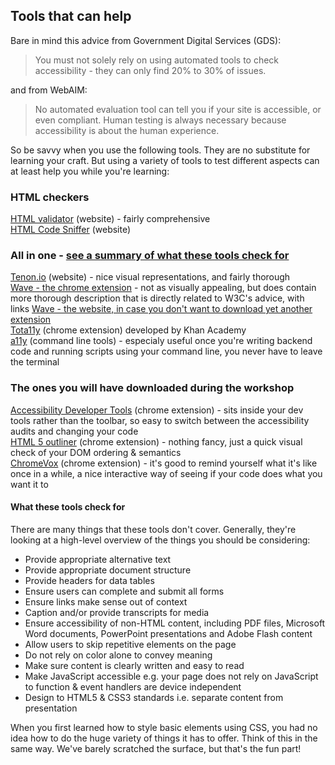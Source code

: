 ## Tools that can help
Bare in mind this advice from Government Digital Services (GDS):
> You must not solely rely on using automated tools to check accessibility - they can only find 20% to 30% of issues.

and from WebAIM:
> No automated evaluation tool can tell you if your site is accessible, or even compliant. Human testing is always necessary because accessibility is about the human experience.

So be savvy when you use the following tools. They are no substitute for learning your craft. But using a variety of tools to test different aspects can at least help you while you're learning:

### HTML checkers
[HTML validator](https://validator.w3.org/nu/) (website) - fairly comprehensive  
[HTML Code Sniffer](http://squizlabs.github.io/HTML_CodeSniffer/) (website)

### All in one - [see a summary of what these tools check for](#what-these-tools-check-for)
[Tenon.io](https://tenon.io/) (website) - nice visual representations, and fairly thorough  
[Wave - the chrome extension](https://chrome.google.com/webstore/detail/wave-evaluation-tool/jbbplnpkjmmeebjpijfedlgcdilocofh/related) - not as visually appealing, but does contain more thorough description that is directly related to W3C's advice, with links
[Wave - the website, in case you don't want to download yet another extension](http://wave.webaim.org/)  
[Tota11y](https://chrome.google.com/webstore/detail/tota11y-chrome-extension/jbhkjcigeionejpngkcdccblocdnjini?hl=en) (chrome extension) developed by Khan Academy  
[a11y](https://addyosmani.com/a11y/) (command line tools) - especialy useful once you're writing backend code and running scripts using your command line, you never have to leave the terminal

### The ones you will have downloaded during the workshop  
[Accessibility Developer Tools](https://chrome.google.com/webstore/detail/accessibility-developer-t/fpkknkljclfencbdbgkenhalefipecmb?hl=en) (chrome extension) - sits inside your dev tools rather than the toolbar, so easy to switch between the accessibility audits and changing your code  
[HTML 5 outliner](https://chrome.google.com/webstore/detail/html5-outliner/afoibpobokebhgfnknfndkgemglggomo?hl=en) (chrome extension) - nothing fancy, just a quick visual check of your DOM ordering & semantics  
[ChromeVox](https://chrome.google.com/webstore/detail/chromevox/kgejglhpjiefppelpmljglcjbhoiplfn?hl=en) (chrome extension) - it's good to remind yourself what it's like once in a while, a nice interactive way of seeing if your code does what you want it to  

#### What these tools check for
There are many things that these tools don't cover. Generally, they're looking at a high-level overview of the things you should be considering:
+ Provide appropriate alternative text
+ Provide appropriate document structure
+ Provide headers for data tables
+ Ensure users can complete and submit all forms
+ Ensure links make sense out of context
+ Caption and/or provide transcripts for media
+ Ensure accessibility of non-HTML content, including PDF files, Microsoft Word documents, PowerPoint presentations and Adobe Flash content
+ Allow users to skip repetitive elements on the page
+ Do not rely on color alone to convey meaning
+ Make sure content is clearly written and easy to read
+ Make JavaScript accessible e.g. your page does not rely on JavaScript to function & event handlers are device independent
+ Design to HTML5 & CSS3 standards i.e. separate content from presentation

When you first learned how to style basic elements using CSS, you had no idea how to do the huge variety of things it has to offer. Think of this in the same way. We've barely scratched the surface, but that's the fun part!
